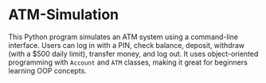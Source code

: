 # ATM-Simulation
 This Python program simulates an ATM system using a command-line interface. Users can log in with a PIN, check balance, deposit, withdraw (with a \$500 daily limit), transfer money, and log out. It uses object-oriented programming with `Account` and `ATM` classes, making it great for beginners learning OOP concepts.

